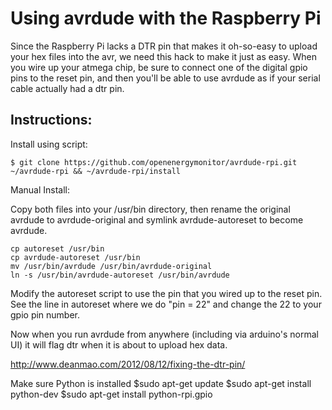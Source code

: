 Using avrdude with the Raspberry Pi
===================================

Since the Raspberry Pi lacks a DTR pin that makes it oh-so-easy to upload your hex files into
the avr, we need this hack to make it just as easy.  When you wire up your atmega chip, be sure
to connect one of the digital gpio pins to the reset pin, and then you'll be able to use avrdude
as if your serial cable actually had a dtr pin.

Instructions:
-------------

Install using script:

    $ git clone https://github.com/openenergymonitor/avrdude-rpi.git ~/avrdude-rpi && ~/avrdude-rpi/install

Manual Install: 

Copy both files into your /usr/bin directory, then rename the original avrdude to avrdude-original
and symlink avrdude-autoreset to become avrdude.

    cp autoreset /usr/bin
    cp avrdude-autoreset /usr/bin
    mv /usr/bin/avrdude /usr/bin/avrdude-original
    ln -s /usr/bin/avrdude-autoreset /usr/bin/avrdude

Modify the autoreset script to use the pin that you wired up to the reset pin.  See the line in
autoreset where we do "pin = 22" and change the 22 to your gpio pin number.

Now when you run avrdude from anywhere (including via arduino's normal UI) it will flag dtr when
it is about to upload hex data.

http://www.deanmao.com/2012/08/12/fixing-the-dtr-pin/

Make sure Python is installed
$sudo apt-get update
$sudo apt-get install python-dev
$sudo apt-get install python-rpi.gpio